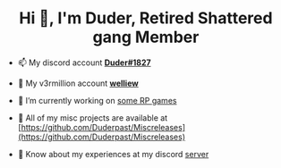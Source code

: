 <h1 align="center">Hi 👋, I'm Duder, Retired Shattered gang Member</h1>


- 📫 My discord account [**Duder#1827**](https://discord.com/users/634716508777611274)

- 🧧 My v3rmillion account [**welliew**](https://v3rmillion.net/member.php?action=profile&uid=2038460)

- 🔨 I’m currently working on [some RP games](https://github.com/Duderpast/Miscreleases/blob/main/README.md)

- 🧪 All of my misc projects are available at [https://github.com/Duderpast/Miscreleases](https://github.com/Duderpast/Miscreleases)

- 📜 Know about my experiences at my discord [server](https://discord.gg/876yJTzwGr)

